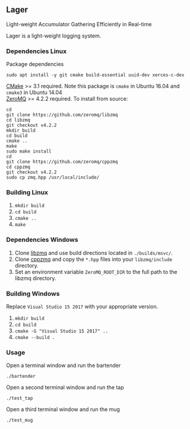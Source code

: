 Lager
-----------

Light-weight Accumulator Gathering Efficiently in Real-time   
   
Lager is a light-weight logging system.

### Dependencies Linux

Package dependencies   

`sudo apt install -y git cmake build-essential uuid-dev xerces-c-dev`   

[CMake](https://cmake.org) >= 3.1 required.  Note this package is `cmake` in Ubuntu 16.04 and `cmake3` in Ubuntu 14.04   
[ZeroMQ](https://github.com/zeromq/libzmq) >= 4.2.2 required.  To install from source:   
   
```
cd
git clone https://github.com/zeromq/libzmq
cd libzmq
git checkout v4.2.2
mkdir build
cd build
cmake ..
make
sudo make install
cd
git clone https://github.com/zeromq/cppzmq
cd cppzmq
git checkout v4.2.2
sudo cp zmq.hpp /usr/local/include/
```

### Building Linux

1. `mkdir build`   
2. `cd build`   
3. `cmake ..`   
4. `make`   

### Dependencies Windows

1. Clone [libzmq](https://github.com/zeromq/libzmq) and use build directions located in `./builds/msvc/`.   
2. Clone [cppzmq](https://github.com/zeromq/cppzmq) and copy the `*.hpp` files into your `libzmq/include` directory.   
3. Set an environment variable `ZeroMQ_ROOT_DIR` to the full path to the libzmq directory.

### Building Windows

Replace `Visual Studio 15 2017` with your appropriate version.   
   
1. `mkdir build`   
2. `cd build`   
3. `cmake -G "Visual Studio 15 2017" ..`   
4. `cmake --build .`   

### Usage

Open a terminal window and run the bartender   
   
`./bartender`   
   
Open a second terminal window and run the tap   
   
`./test_tap`   
   
Open a third terminal window and run the mug   
   
`./test_mug`   
